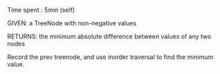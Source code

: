 Time spent : 5min (self)

GIVEN: a TreeNode with non-negative values

RETURNS: the minimum absolute difference between values of any two nodes



Record the prev treenode, and use inorder traversal to find the minimum value.